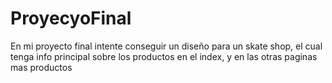 # ProyecyoFinal
En mi proyecto final intente conseguir un diseño para un skate shop, el cual tenga info principal sobre los productos en el index, y en las otras paginas mas productos
